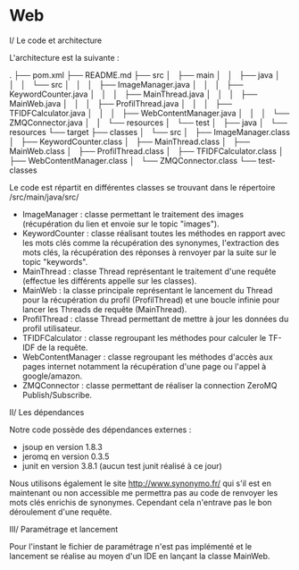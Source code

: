 # Web

I/ Le code et architecture

L'architecture est la suivante :

.
├── pom.xml
├── README.md
├── src
│   ├── main
│   │   ├── java
│   │   │   └── src
│   │   │       ├── ImageManager.java
│   │   │       ├── KeywordCounter.java
│   │   │       ├── MainThread.java
│   │   │       ├── MainWeb.java
│   │   │       ├── ProfilThread.java
│   │   │       ├── TFIDFCalculator.java
│   │   │       ├── WebContentManager.java
│   │   │       └── ZMQConnector.java
│   │   └── resources
│   └── test
│       ├── java
│       └── resources
└── target
    ├── classes
    │   └── src
    │       ├── ImageManager.class
    │       ├── KeywordCounter.class
    │       ├── MainThread.class
    │       ├── MainWeb.class
    │       ├── ProfilThread.class
    │       ├── TFIDFCalculator.class
    │       ├── WebContentManager.class
    │       └── ZMQConnector.class
    └── test-classes


Le code est répartit en différentes classes se trouvant dans le répertoire /src/main/java/src/

- ImageManager : classe permettant le traitement des images (récupération du lien et envoie sur le topic "images").
- KeywordCounter : classe réalisant toutes les méthodes en rapport avec les mots clés comme la récupération des synonymes, l'extraction des mots clés, la récupération des réponses à renvoyer par la suite sur le topic "keywords".
- MainThread : classe Thread représentant le traitement d'une requête (effectue les différents appelle sur les classes).
- MainWeb : la classe principale représentant le lancement du Thread pour la récupération du profil (ProfilThread) et une boucle infinie pour lancer les Threads de requête (MainThread).
- ProfilThread : classe Thread permettant de mettre à jour les données du profil utilisateur.
- TFIDFCalculator : classe regroupant les méthodes pour calculer le TF-IDF de la requête.
- WebContentManager : classe regroupant les méthodes d'accès aux pages internet notamment la récupération d'une page ou l'appel à google/amazon.
- ZMQConnector : classe permettant de réaliser la connection ZeroMQ Publish/Subscribe.

II/ Les dépendances

Notre code possède des dépendances externes :

- jsoup en version 1.8.3
- jeromq en version 0.3.5
- junit en version 3.8.1 (aucun test junit réalisé à ce jour)

Nous utilisons également le site http://www.synonymo.fr/ qui s'il est en maintenant ou non accessible me permettra pas au code de renvoyer les mots clés enrichis de synonymes. Cependant cela n'entrave pas le bon déroulement d'une requête.

III/ Paramétrage et lancement

Pour l'instant le fichier de paramétrage n'est pas implémenté et le lancement se réalise au moyen d'un IDE en lançant la classe MainWeb.
